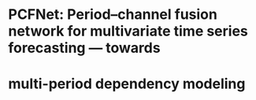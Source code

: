 # PCFNet: Period–channel fusion network for multivariate time series forecasting — towards
# multi-period dependency modeling
